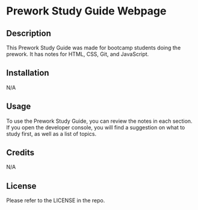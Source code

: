 # Prework Study Guide Webpage

## Description

This Prework Study Guide was made for bootcamp students doing the prework. It has notes for HTML, CSS, Git, and JavaScript.



## Installation

N/A

## Usage

To use the Prework Study Guide, you can review the notes in each section. If you open the developer console, you will find a suggestion on what to study first, as well as a list of topics.

## Credits

N/A

## License

Please refer to the LICENSE in the repo.
